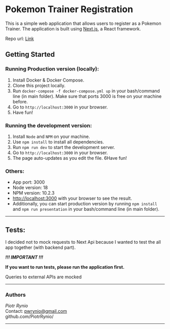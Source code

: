 # Pokemon Trainer Registration

This is a simple web application that allows users to register as a Pokemon Trainer. The application is built using [Next.js](https://nextjs.org/), a React framework.

Repo url: [Link](https://github.com/PiotrRynio/pokemon-trainer-registration)

## Getting Started

### Running Production version (locally):

1. Install Docker & Docker Compose.
2. Clone this project locally.
3. Run `docker-compose -f docker-compose.yml up` in your bash/command line (in main folder).
   Make sure that ports 3000 is free on your machine before.
4. Go to `http://localhost:3000` in your browser.
5. Have fun!

### Running the development version:

1. Install `Node` and `NPM` on your machine.
2. Use `npm install` to install all dependencies.
3. Run `npm run dev` to start the development server.
4. Go to `http://localhost:3000` in your browser. 
5. The page auto-updates as you edit the file.
6Have fun!

### Others:

- App port: 3000
- Node version: 18
- NPM version: 10.2.3
- [http://localhost:3000](http://localhost:3000) with your browser to see the result.
- Additionally, you can start production version by running `npm install` and `npm run presentation` in your bash/command line (in main folder).

---


## Tests:

I decided not to mock requests to Next Api because I wanted to test the all app together (with backend part).

***!!! IMPORTANT !!!*** 

**If you want to run tests, please run the application first.**

Queries to external APIs are mocked


---

### Authors

_Piotr Rynio_  
Contact:
pwrynio@gmail.com  
github.com/PiotrRynio/

---
